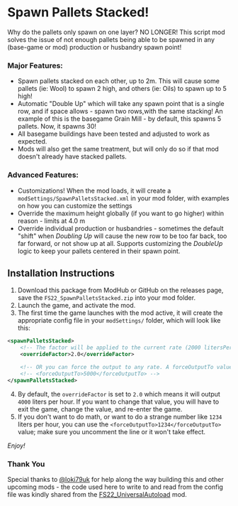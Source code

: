 # Spawn Pallets Stacked!
Why do the pallets only spawn on one layer? NO LONGER! This script mod solves the issue of not enough pallets being able to be spawned in any (base-game or mod) production or husbandry spawn point! 

### Major Features:
- Spawn pallets stacked on each other, up to 2m. This will cause some pallets (ie: Wool) to spawn 2 high, and others (ie: Oils) to spawn up to 5 high!
- Automatic "Double Up" which will take any spawn point that is a single row, and if space allows - spawn two rows,with the same stacking! An example of this is the basegame Grain Mill - by default, this spawns 5 pallets. Now, it spawns 30!
- All basegame buildings have been tested and adjusted to work as expected.
- Mods will also get the same treatment, but will only do so if that mod doesn't already have stacked pallets.

### Advanced Features:
- Customizations! When the mod loads, it will create a `modSettings/SpawnPalletsStacked.xml` in your mod folder, with examples on how you can customize the settings
- Override the maximum height globally (if you want to go higher) within reason - limits at 4.0 m
- Override individual production or husbandries - sometimes the default "shift" when _Doubling Up_ will cause the new row to be too far back, too far forward, or not show up at all. Supports customizing the *DoubleUp* logic to keep your pallets centered in their spawn point.


## Installation Instructions
1. Download this package from ModHub or GitHub on the releases page, save the `FS22_SpawnPalletsStacked.zip` into your mod folder.
2. Launch the game, and activate the mod.
3. The first time the game launches with the mod active, it will create the appropriate config file in your `modSettings/` folder, which will look like this: 
```xml
<spawnPalletsStacked>
    <!-- The factor will be applied to the current rate (2000 litersPerHour) -->
    <overrideFactor>2.0</overrideFactor>

    <!-- OR you can force the output to any rate. A forceOutputTo value will take precedence  -->
    <!-- <forceOutputTo>5000</forceOutputTo> -->
</spawnPalletsStacked>
```
4. By default, the `overrideFactor` is set to `2.0` which means it will output `4000` liters per hour. If you want to change that value, you will have to exit the game, change the value, and re-enter the game.
5. If you don't want to do math, or want to do a strange number like `1234` liters per hour, you can use the `<forceOutputTo>1234</forceOutputTo>` value; make sure you uncomment the line or it won't take effect.

_Enjoy!_


### Thank You
Special thanks to [@loki79uk](https://github.com/loki79uk/) for help along the way building this and other upcoming mods - the code used here to write to and read from the config file was kindly shared from the [FS22_UniversalAutoload](https://github.com/loki79uk/FS22_UniversalAutoload) mod.